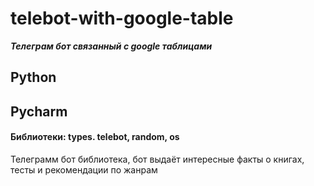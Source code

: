# telebot-with-google-table
***Телеграм бот связанный с google таблицами***
## Python ##

## Pycharm ##

#### Библиотеки: types. telebot, random, os ####

Телеграмм бот библиотека, бот выдаёт интересные факты о книгах, тесты и рекомендации по жанрам 

